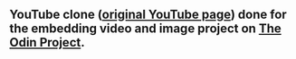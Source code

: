 ## YouTube clone ([original YouTube page](https://www.youtube.com/watch?v=V74l_zS1x8E)) done for the embedding video and image project on [The Odin Project](http://www.theodinproject.com/html5-and-css3/embedding-images-and-video?ref=lnav). 